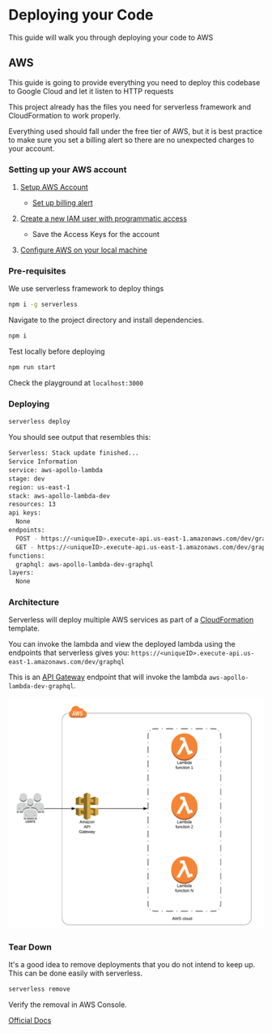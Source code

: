 # Deploying your Code

This guide will walk you through deploying your code to AWS

## AWS

This guide is going to provide everything you need to deploy this codebase to Google Cloud and let it listen to HTTP requests

This project already has the files you need for serverless framework and CloudFormation to work properly.

Everything used should fall under the free tier of AWS, but it is best practice to make sure you set a billing alert so there are no unexpected charges to your account.

### Setting up your AWS account
1. [Setup AWS Account](https://aws.amazon.com/premiumsupport/knowledge-center/create-and-activate-aws-account/)

   - [Set up billing alert](https://docs.aws.amazon.com/AmazonCloudWatch/latest/monitoring/monitor_estimated_charges_with_cloudwatch.html)

2. [Create a new IAM user with programmatic access](https://docs.aws.amazon.com/IAM/latest/UserGuide/id_users_create.html#id_users_create_console)

   - Save the Access Keys for the account 
3. [Configure AWS on your local machine](https://docs.aws.amazon.com/cli/latest/userguide/cli-configure-quickstart.html)


### Pre-requisites

We use serverless framework to deploy things

```bash
npm i -g serverless
```

Navigate to the project directory and install dependencies.

```bash
npm i 
```

Test locally before deploying

```bash
npm run start
```

Check the playground at `localhost:3000`

### Deploying

```bash
serverless deploy
```

You should see output that resembles this:

```bash
Serverless: Stack update finished...
Service Information
service: aws-apollo-lambda
stage: dev
region: us-east-1
stack: aws-apollo-lambda-dev
resources: 13
api keys:
  None
endpoints:
  POST - https://<uniqueID>.execute-api.us-east-1.amazonaws.com/dev/graphql
  GET - https://<uniqueID>.execute-api.us-east-1.amazonaws.com/dev/graphql
functions:
  graphql: aws-apollo-lambda-dev-graphql
layers:
  None
```

### Architecture

Serverless will deploy multiple AWS services as part of a [CloudFormation](https://aws.amazon.com/cloudformation/) template.

You can  invoke the lambda and view the deployed lambda using the endpoints that serverless gives you: `https://<uniqueID>.execute-api.us-east-1.amazonaws.com/dev/graphql`

This is an [API Gateway](https://aws.amazon.com/api-gateway/) endpoint that will invoke the lambda `aws-apollo-lambda-dev-graphql`.

<p align="center">
  <img src="./resources/api_gateway_lambda.png" />
</p>

### Tear Down

It's a good idea to remove deployments that you do not intend to keep up. This can be done easily with serverless.

```bash
serverless remove
```

Verify the removal in AWS Console. 

[Official Docs](https://www.serverless.com/framework/docs/providers/aws/guide/deploying/)
